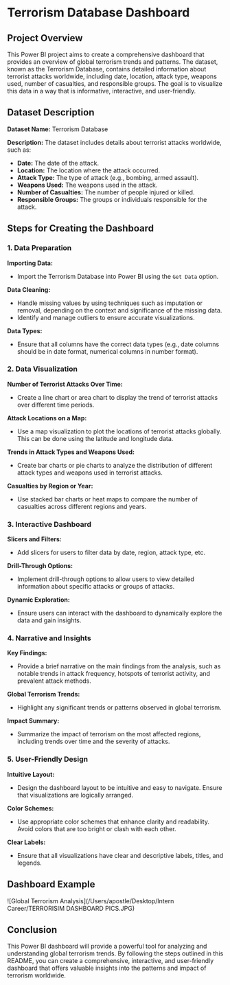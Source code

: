 # Terrorism Database Dashboard

## Project Overview
This Power BI project aims to create a comprehensive dashboard that provides an overview of global terrorism trends and patterns. The dataset, known as the Terrorism Database, contains detailed information about terrorist attacks worldwide, including date, location, attack type, weapons used, number of casualties, and responsible groups. The goal is to visualize this data in a way that is informative, interactive, and user-friendly.

## Dataset Description

**Dataset Name:** Terrorism Database

**Description:** The dataset includes details about terrorist attacks worldwide, such as:
- **Date:** The date of the attack.
- **Location:** The location where the attack occurred.
- **Attack Type:** The type of attack (e.g., bombing, armed assault).
- **Weapons Used:** The weapons used in the attack.
- **Number of Casualties:** The number of people injured or killed.
- **Responsible Groups:** The groups or individuals responsible for the attack.

## Steps for Creating the Dashboard

### 1. Data Preparation

**Importing Data:**
- Import the Terrorism Database into Power BI using the `Get Data` option.

**Data Cleaning:**
- Handle missing values by using techniques such as imputation or removal, depending on the context and significance of the missing data.
- Identify and manage outliers to ensure accurate visualizations.

**Data Types:**
- Ensure that all columns have the correct data types (e.g., date columns should be in date format, numerical columns in number format).

### 2. Data Visualization

**Number of Terrorist Attacks Over Time:**
- Create a line chart or area chart to display the trend of terrorist attacks over different time periods.

**Attack Locations on a Map:**
- Use a map visualization to plot the locations of terrorist attacks globally. This can be done using the latitude and longitude data.

**Trends in Attack Types and Weapons Used:**
- Create bar charts or pie charts to analyze the distribution of different attack types and weapons used in terrorist attacks.

**Casualties by Region or Year:**
- Use stacked bar charts or heat maps to compare the number of casualties across different regions and years.

### 3. Interactive Dashboard

**Slicers and Filters:**
- Add slicers for users to filter data by date, region, attack type, etc.

**Drill-Through Options:**
- Implement drill-through options to allow users to view detailed information about specific attacks or groups of attacks.

**Dynamic Exploration:**
- Ensure users can interact with the dashboard to dynamically explore the data and gain insights.

### 4. Narrative and Insights

**Key Findings:**
- Provide a brief narrative on the main findings from the analysis, such as notable trends in attack frequency, hotspots of terrorist activity, and prevalent attack methods.

**Global Terrorism Trends:**
- Highlight any significant trends or patterns observed in global terrorism.

**Impact Summary:**
- Summarize the impact of terrorism on the most affected regions, including trends over time and the severity of attacks.

### 5. User-Friendly Design

**Intuitive Layout:**
- Design the dashboard layout to be intuitive and easy to navigate. Ensure that visualizations are logically arranged.

**Color Schemes:**
- Use appropriate color schemes that enhance clarity and readability. Avoid colors that are too bright or clash with each other.

**Clear Labels:**
- Ensure that all visualizations have clear and descriptive labels, titles, and legends.

## Dashboard Example
![Global Terrorism Analysis](/Users/apostle/Desktop/Intern Career/TERRORISIM DASHBOARD PICS.JPG)

## Conclusion
This Power BI dashboard will provide a powerful tool for analyzing and understanding global terrorism trends. By following the steps outlined in this README, you can create a comprehensive, interactive, and user-friendly dashboard that offers valuable insights into the patterns and impact of terrorism worldwide.





